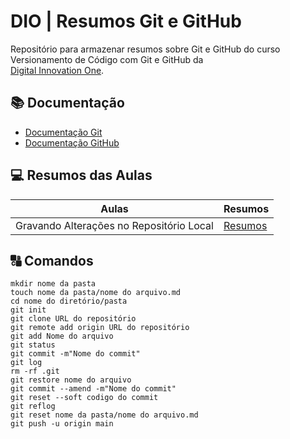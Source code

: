 # DIO | Resumos Git e GitHub

Repositório para armazenar resumos sobre Git e GitHub do curso Versionamento de Código com Git e GitHub da  
[Digital Innovation One](https://web.dio.me/course/versionamento-de-codigo-com-git-e-github/learning/599dd3dd-d189-474f-a55c-22f37b4472da?back=/track/coding-future-banco-pan-desenvolvimento-frontend-com-angular&tab=undefined&moduleId=undefined).

## 📚 Documentação
- [Documentação Git](https://git-scm.com/doc)
- [Documentação GitHub](https://docs.github.com/)

## 💻 Resumos das Aulas 

| Aulas | Resumos |
|-------|---------|
|Gravando Alterações no Repositório Local | [Resumos](https://github.com/oizaeljunior/BootCamp-DIO)|

## 🔠 Comandos
```
mkdir nome da pasta
touch nome da pasta/nome do arquivo.md
cd nome do diretório/pasta
git init
git clone URL do repositório
git remote add origin URL do repositório
git add Nome do arquivo
git status
git commit -m"Nome do commit"
git log
rm -rf .git
git restore nome do arquivo
git commit --amend -m"Nome do commit"
git reset --soft codigo do commit
git reflog
git reset nome da pasta/nome do arquivo.md
git push -u origin main
```






